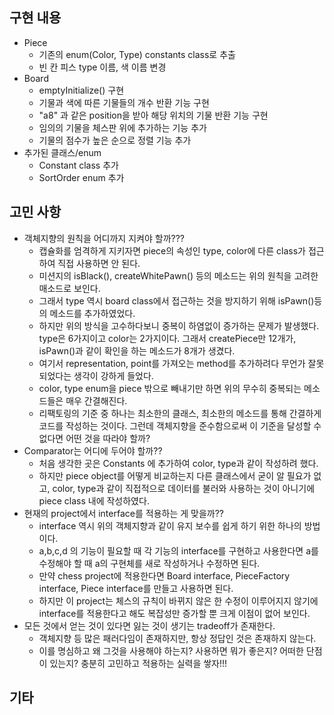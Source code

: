 ## 구현 내용
- Piece
  + 기존의 enum(Color, Type) constants class로 추출
  + 빈 칸 피스 type 이름, 색 이름 변경
- Board
  + emptyInitialize() 구현
  + 기물과 색에 따른 기물들의 개수 반환 기능 구현
  + "a8" 과 같은 position을 받아 해당 위치의 기물 반환 기능 구현
  + 임의의 기물을 체스판 위에 추가하는 기능 추가
  + 기물의 점수가 높은 순으로 정렬 기능 추가
- 추가된 클래스/enum
  + Constant class 추가
  + SortOrder enum 추가

## 고민 사항
- 객체지향의 원칙을 어디까지 지켜야 할까???
  + 캡슐화를 엄격하게 지키자면 piece의 속성인 type, color에 다른 class가 접근하여 직접 사용하면 안 된다.
  + 미션지의 isBlack(), createWhitePawn() 등의 메소드는 위의 원칙을 고려한 매소드로 보인다.
  + 그래서 type 역시 board class에서 접근하는 것을 방지하기 위해 isPawn()등의 메소드를 추가하였었다.
  + 하지만 위의 방식을 고수하다보니 중복이 하염없이 증가하는 문제가 발생했다. type은 6가지이고 color는 2가지이다. 그래서 createPiece만 12개가, isPawn()과 같이 확인을 하는 메소드가 8개가 생겼다.
  + 여기서 representation, point를 가져오는 method를 추가하려다 무언가 잘못되었다는 생각이 강하게 들었다.
  + color, type enum을 piece 밖으로 빼내기만 하면 위의 무수히 중복되는 메소드들은 매우 간결해진다.
  + 리팩토링의 기준 중 하나는 최소한의 클래스, 최소한의 메소드를 통해 간결하게 코드를 작성하는 것이다. 그런데 객체지향을 준수함으로써 이 기준을 달성할 수 없다면 어떤 것을 따라야 할까?
- Comparator는 어디에 두어야 할까??
  + 처음 생각한 곳은 Constants 에 추가하여 color, type과 같이 작성하려 했다.
  + 하지만 piece object를 어떻게 비교하는지 다른 클래스에서 굳이 알 필요가 없고, color, type과 같이 직접적으로 데이터를 불러와 사용하는 것이 아니기에 piece class 내에 작성하였다.
- 현재의 project에서 interface를 적용하는 게 맞을까??
  + interface 역시 위의 객체지향과 같이 유지 보수를 쉽게 하기 위한 하나의 방법이다.
  + a,b,c,d 의 기능이 필요할 때 각 기능의 interface를 구현하고 사용한다면 a를 수정해야 할 때 a의 구현체를 새로 작성하거나 수정하면 된다.
  + 만약 chess project에 적용한다면 Board interface, PieceFactory interface, Piece interface를 만들고 사용하면 된다.
  + 하지만 이 project는 체스의 규칙이 바뀌지 않은 한 수정이 이루어지지 않기에 interface를 적용한다고 해도 복잡성만 증가할 뿐 크게 이점이 없어 보인다.
- 모든 것에서 얻는 것이 있다면 잃는 것이 생기는 tradeoff가 존재한다.
  + 객체지향 등 많은 패러다임이 존재하지만, 항상 정답인 것은 존재하지 않는다.
  + 이를 명심하고 왜 그것을 사용해야 하는지? 사용하면 뭐가 좋은지? 어떠한 단점이 있는지? 충분히 고민하고 적용하는 실력을 쌓자!!!

## 기타
